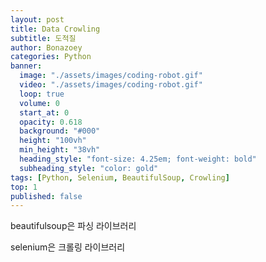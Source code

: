 ```yaml
---
layout: post
title: Data Crowling
subtitle: 도적질
author: Bonazoey
categories: Python
banner:
  image: "./assets/images/coding-robot.gif"
  video: "./assets/images/coding-robot.gif"
  loop: true
  volume: 0
  start_at: 0
  opacity: 0.618
  background: "#000"
  height: "100vh"
  min_height: "38vh"
  heading_style: "font-size: 4.25em; font-weight: bold"
  subheading_style: "color: gold"
tags: [Python, Selenium, BeautifulSoup, Crowling]
top: 1
published: false
---
```


beautifulsoup은 파싱 라이브러리

selenium은 크롤링 라이브러리
